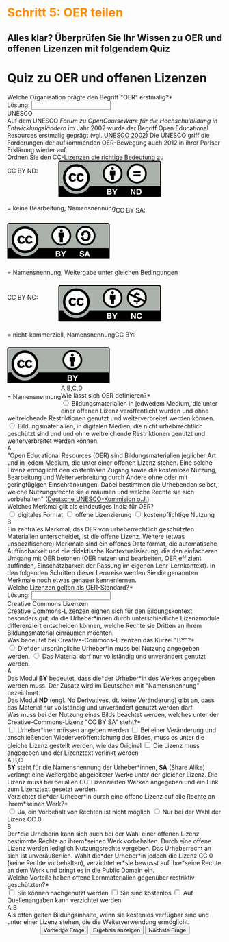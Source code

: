 <h1 style="color:#ff8c00">Schritt 5: OER teilen</h1>

<h2 style="margin-bottom:20px">Alles klar? Überprüfen Sie Ihr Wissen zu OER und offenen Lizenzen mit folgendem Quiz</h2>

<script>
  (function(){
    /* result funtion */
    function showResult(){
      /* for drag-drop questions */
      if (slides[currentSlide].title == "dragdrop"){
      }
      /* for single-input questions */
      else if(slides[currentSlide].title == "input"){
        var answer = slides[currentSlide].querySelector("input").value;
        if (answer.toLowerCase() == slides[currentSlide].querySelector(".solution").innerHTML.toLowerCase()){
          slides[currentSlide].querySelector(".answers").querySelector("label").style.color = "lightgreen";
          showExplanation(1);   
        }
        else if(answer == "") {
          /* do nothing */
        }
        else {
          slides[currentSlide].querySelector(".answers").querySelector("label").style.color = "red";
          showExplanation(1);
        }
      }
      /* for single-/multiple-choice questions */
      else {
        /* reset previous selections */
        slides[currentSlide].querySelector(".answers").querySelectorAll("label").forEach( (currentLabel, labelNumber) => { 
            currentLabel.style.color = "#0A1F40";
        });
        /* find selected answers */
        const answerContainer = slides[currentSlide].querySelector(".answers");
        const selector = `input:checked`;
        const userAnswers = (answerContainer.querySelectorAll(selector) || {});
        /* get correct answers */
        correctAnswers = slides[currentSlide].querySelector(".solution").innerHTML.split(",");
        /* check all answers */
        userAnswers.forEach( (currentAnswer, answerNumber) => {
          /* if answer is correct */
          if(correctAnswers.includes(currentAnswer.value)){
            /* color the answers green */
            var answers = slides[currentSlide].querySelector(".answers").querySelectorAll("label");
            answers.forEach( (currentLabel, labelNumber) => {
              if (currentAnswer.value === currentLabel.title){  
                currentLabel.style.color = "lightgreen";
              }
            });
            showExplanation(1);      
          }
          /* if answer is blank */
          else if (currentAnswer.value == null){
            /* do nothing */
          }
          /* if answer is wrong */
          else{
            /* color the answers red */
            var answers = slides[currentSlide].querySelector(".answers").querySelectorAll("label");
            answers.forEach( (currentLabel, labelNumber) => {
              if (currentAnswer.value === currentLabel.title){  
                currentLabel.style.color = "red";
              }
            });
            showExplanation(1);
          }
        });
        /* if multiple-choice: mark unchecked correct answers red if min. one answer selected */
        if (correctAnswers.length > 1 && userAnswers.length > 0) {
          var list = [];
          userAnswers.forEach( (currentAnswer, answerNumber) => {
               list.push(currentAnswer.value);
          });
          var wrong = correctAnswers.filter( (value, index) => {return !list.includes(value)});
          var answers = slides[currentSlide].querySelector(".answers").querySelectorAll("label");
          wrong.forEach( (wrongAnswer, answerNumber) => {
            answers.forEach( (currentLabel, labelNumber) => {
              if (wrongAnswer === currentLabel.title){  
                currentLabel.style.color = "red";
              }
            });
          });
        }
      }
    }
    /* explanation function */
    function showExplanation(x) {
      if (x == 1) {
        explanationContainer.innerHTML = `<b>Ergänzungen zur Antwort:</b><br> ${slides[currentSlide].querySelector(".explanation").innerHTML}`;
      }
      else if (x == 0) {
        explanationContainer.innerHTML = ``;
        slides[currentSlide].querySelector(".answers").querySelectorAll("label").forEach( (currentLabel, labelNumber) => { 
          currentLabel.style.color = "#0A1F40";
        });
      }
    }
    /* slide function */
    function showSlide(n) {
      slides[currentSlide].style.display = 'none';
      slides[n].style.display = 'block';
      currentSlide = n;
      if(currentSlide === 0){
        previousButton.style.display = 'none';
      }
      else{
        previousButton.style.display = 'inline-block';
      }
      if(currentSlide === slides.length-1){
        nextButton.style.display = 'none';
      }
      else{
        nextButton.style.display = 'inline-block';
      }
      //for pagination
      pagination.innerHTML = `Frage ${currentSlide + 1} von ${slides.length}`;
    }
    function showNextSlide() {
      showSlide(currentSlide + 1);
    }
    function showPreviousSlide() {
      showSlide(currentSlide - 1);
    }
    // Variables
    const slides = document.querySelectorAll("div.slide");
    const explanationContainer = document.querySelector("div.explanationContainer");
    const pagination = document.getElementById('pagination');
    const previousButton = document.getElementById("previous");
    const nextButton = document.getElementById("next");
    const submitButton = document.getElementById('submit');
    let currentSlide = 0;
    // Show the first slide
    showSlide(currentSlide);
    // Event listeners
    submitButton.addEventListener('click', showResult);
    previousButton.addEventListener("click", () => {    
     showExplanation(0);    
     showPreviousSlide();
    });
    nextButton.addEventListener("click", () => {    
     showExplanation(0);  
     showNextSlide();  
    });
  })();
  /* break */
  /* break */
  function ziehen(ev) {
    ev.dataTransfer.setData('text', ev.target.id);
  }
  function ablegenErlauben(ev) {
    ev.preventDefault();
  }
  function ablegen(ev) {
    ev.preventDefault();
    var data = ev.dataTransfer.getData('text');
    var target = ev.target;
    while (" " + target.className + " ".indexOf(" zielzone ") == -1) {
        target = target.parentNode;
    }
    target.appendChild(document.getElementById(data));
  }
  window.addEventListener("load", function () {
    var elms = document.querySelectorAll(".dropzone");
    for (var i = 0; i < elms.length; i++) {
      var zielzone = elms[i];
      zielzone.addEventListener("drop", ablegen);
      zielzone.addEventListener("dragover", ablegenErlauben);
    };
    elms = document.querySelectorAll("[draggable=true]")
    for (var i = 0; i < elms.length; i++) {
      var draggable = elms[i];
      draggable.addEventListener("dragstart", ziehen);
    };
  });
</script>

<div class="quiz-frame">
  <h1 class="quiz">Quiz zu OER und offenen Lizenzen</h1>
  <div class="quiz-container">
    <div class="slide" title="input">
      <div class="question">Welche Organisation prägte den Begriff "OER" erstmalig?*</div>
      <div class="answers">
        <label>
          Lösung: 
          <input type="text" id="test" name="question1">
        </label>
      </div>
      <div class="solution">UNESCO</div>
      <div class="explanation">Auf dem UNESCO <i>Forum zu OpenCourseWare für die Hochschulbildung in Entwicklungsländern</i> im Jahr 2002 wurde der Begriff Open Educational Resources erstmalig geprägt (vgl. <a aria-described-by="Link zur Unesco Seite" href="https://unesdoc.unesco.org/ark:/48223/pf0000128515">UNESCO 2002</a>) Die UNESCO griff die Forderungen der aufkommenden OER-Bewegung auch 2012 in ihrer Pariser Erklärung wieder auf. </div>
    </div>
    <div class="slide" title="dragdrop">
      <div class="question">Ordnen Sie den CC-Lizenzen die richtige Bedeutung zu</div>
      <div class="answers">
        <label class="dragdropContainer">
          <p style="float:left;line-height:20px;vertical-align:middle;width:120px;">CC BY ND: </p>
          <div class="dropzone" title="drag"><img title="A" src="images/creative-commons_cc-by-nd.svg" draggable="true"></div>
          <div class="dropzone" title="drop"></div>
          <p title="description" style="float:left;line-height:20px;vertical-align:middle;">= keine Bearbeitung, Namensnennung</p>
        </label>
        <label class="dragdropContainer">
          <p style="float:left;line-height:30px;vertical-align:middle;width:120px;">CC BY SA: </p>
          <div class="dropzone" title="drag"><img title="B" src="images/creative-commons_cc-by-sa.svg" draggable="true"></div>
          <div class="dropzone" title="drop"></div>
          <p title="description" style="float:left;line-height:30px;vertical-align:middle;">= Namensnennung, Weitergabe unter gleichen Bedingungen</p>
        </label>
        <label class="dragdropContainer">
          <p style="float:left;line-height:30px;vertical-align:middle;width:120px;">CC BY NC: </p>
          <div class="dropzone" title="drag"><img title="C" src="images/creative-commons_cc-by-nc.svg" draggable="true"></div>
          <div class="dropzone" title="drop"></div>
          <p title="description" style="float:left;line-height:30px;vertical-align:middle;">= nicht-kommerziell, Namensnennung</p>
        </label>
        <label class="dragdropContainer">
          <p style="float:left;line-height:30px;vertical-align:middle;width:120px;">CC BY: </p>
          <div class="dropzone" title="drag"><img title="D" src="images/creative-commons_cc-by.svg" draggable="true"></div>
          <div class="dropzone" title="drop"></div>
          <p title="description" style="float:left;line-height:30px;vertical-align:middle;">= Namensnennung</p>
        </label>
      </div>
      <div class="solution">A,B,C,D</div>
      <div class="explanation"></div>
    </div>
    <div class="slide" title="single-choice">
      <div class="question">Wie lässt sich OER definieren?*</div>
      <div class="answers">
        <label title="A">
          <input type="radio" name="question3" value="A">
          Bildungsmaterialien in jedwedem Medium, die unter einer offenen Lizenz veröffentlicht wurden und ohne weitreichende Restriktionen genutzt und weiterverbreitet werden können.
        </label>
        <label title="B">
          <input type="radio" name="question3" value="B">
          Bildungsmaterialien, in digitalen Medien, die nicht urhebrrechtlich geschützt sind und und ohne weitreichende Restriktionen genutzt und weiterverbreitet werden können.
        </label>
      </div>
      <div class="solution">A</div>
      <div class="explanation">"Open Educational Resources (OER) sind Bildungsmaterialien jeglicher Art und in jedem Medium, die unter einer offenen Lizenz stehen. Eine solche Lizenz ermöglicht den kostenlosen Zugang sowie die kostenlose Nutzung, Bearbeitung und Weiterverbreitung durch Andere ohne oder mit geringfügigen Einschränkungen. Dabei bestimmen die Urhebenden selbst, welche Nutzungsrechte sie einräumen und welche Rechte sie sich vorbehalten" (<a aria-describedby="Link zur OER Seite der deutschen Unesco-Kpmmission" href="https://www.unesco.de/bildung/open-educational-resources">Deutsche UNESCO-Kommision o.J.</a>)</div>
    </div>
    <div class="slide" title="single-choice">
      <div class="question">Welches Merkmal gilt als eindeutiges Indiz für OER?</div>
      <div class="answers">
        <label title="A">
          <input type="radio" name="question4" value="A">
          digitales Format
        </label>
        <label title="B">
          <input type="radio" name="question4" value="B">
          offene Lizenzierung
        </label>
        <label title="C">
          <input type="radio" name="question4" value="C">
          kostenpflichtige Nutzung
        </label>
      </div>
      <div class="solution">B</div>
      <div class="explanation">Ein zentrales Merkmal, das OER von urheberrechtlich geschützten Materialien unterscheidet, ist die offene Lizenz. Weitere (etwas unspezifischere) Merkmale sind ein offenes Dateiformat, die automatische Auffindbarkeit und die didaktische Kontextualisierung, die den einfacheren Umgang mit OER betonen (OER nutzen und bearbeiten, OER effizient auffinden, Einschätzbarkeit der Passung im eigenen Lehr-Lernkontext). In den folgenden Schritten dieser Lernreise werden Sie die genannten Merkmale noch etwas genauer kennenlernen.</div>
    </div>
    <div class="slide" title="input">
      <div class="question">Welche Lizenzen gelten als OER-Standard?*</div>
      <div class="answers">
        <label>
          Lösung: 
          <input type="text" name="question5">
        </label>
      </div>
      <div class="solution">Creative Commons Lizenzen</div>
      <div class="explanation">Creative Commons-Lizenzen eignen sich für den Bildungskontext besonders gut, da die Urheber*innen durch unterschiedliche Lizenzmodule differenziert entscheiden können, welche Rechte sie Dritten an ihrem Bildungsmaterial einräumen möchten.</div>
    </div>
    <div class="slide" title="single-choice">
      <div class="question">Was bedeutet bei Creative-Commons-Lizenzen das Kürzel "BY"?*</div>
      <div class="answers">
        <label title="A">
          <input type="radio" name="question6" value="A">
          Die*der ursprüngliche Urheber*in muss bei Nutzung angegeben werden.
        </label>
        <label title="B">
          <input type="radio" name="question6" value="B">
          Das Material darf nur vollständig und unverändert genutzt werden.
        </label>
      </div>
      <div class="solution">A</div>
      <div class="explanation">Das Modul <b>BY</b> bedeutet, dass die*der Urheber*in des Werkes angegeben werden muss. Der Zusatz wird im Deutschen mit "Namensnennung" bezeichnet.<br>Das Modul <b>ND</b> (engl. No Derivatives, dt. keine Veränderung) gibt an, dass das Material nur vollständig und unverändert genutzt werden darf.</div>
    </div>
    <div class="slide" title="multiple-choice">
      <div class="question">Was muss bei der Nutzung eines Bilds beachtet werden, welches unter der Creative-Commons-Lizenz "CC BY SA" steht?*</div>
      <div class="answers">
        <label title="A">
          <input type="checkbox" name="question7" value="A">
          Urheber*inen müssen angeben werden
        </label>
        <label title="B">
          <input type="checkbox" name="question7" value="B">
          Bei einer Veränderung und anschließenden Wiederveröffentlichung des Bildes, muss es unter die gleiche Lizenz gestellt werden, wie das Original
        </label>
        <label title="C">
          <input type="checkbox" name="question7" value="C">
          Die Lizenz muss angegeben und der Lizenztext verlinkt werden
        </label>
      </div>
      <div class="solution">A,B,C</div>
      <div class="explanation"><b>BY</b> steht für die Namensnennung der Urheber*innen, <b>SA</b> (Share Alike) verlangt eine Weitergabe abgeleiteter Werke unter der gleicher Lizenz. Die Lizenz muss bei bei allen CC-Lizenzierten Werken angegeben und ein Link zum Lizenztext gesetzt werden.</div>
    </div>
    <div class="slide" title="single-choice">
      <div class="question">Verzichtet die*der Urheber*in durch eine offene Lizenz auf alle Rechte an ihrem*seinen Werk?*</div>
      <div class="answers">
        <label title="A">
          <input type="radio" name="question8" value="A">
          Ja, ein Vorbehalt von Rechten ist nicht möglich
        </label>
        <label title="B">
          <input type="radio" name="question8" value="B">
          Nur bei der Wahl der Lizenz CC 0
        </label>
      </div>
      <div class="solution">B</div>
      <div class="explanation">Der*die Urheberin kann sich auch bei der Wahl einer offenen Lizenz bestimmte Rechte an ihrem*seinen Werk vorbehalten. Durch eine offene Lizenz werden lediglich Nutzungsrechte vergeben. Das Urheberrecht an sich ist unveräußerlich. Wählt die*der Urheber*in jedoch die Lizenz CC 0 (keine Rechte vorbehalten), verzichtet er*sie bewusst auf ihre*seine Rechte an dem Werk und bringt es in die Public Domain ein.</div>
    </div>
    <div class="slide" title="multiple-choice">
      <div class="question">Welche Vorteile haben offene Lernmaterialien gegenüber restriktiv geschützten?*</div>
      <div class="answers">
        <label title="A">
          <input type="checkbox" name="question9" value="A">
          Sie können nachgenutzt werden
        </label>
        <label title="B">
          <input type="checkbox" name="question9" value="B">
          Sie sind kostenlos
        </label>
        <label title="C">
          <input type="checkbox" name="question9" value="C">
          Auf Quellenangaben kann verzichtet werden
        </label>
      </div>
      <div class="solution">A,B</div>
      <div class="explanation">Als offen gelten Bildungsinhalte, wenn sie kostenlos verfügbar sind und unter einer Lizenz stehen, die die Weiterverwendung ermöglicht.</div>
    </div>
  </div>
  <div class="explanationContainer"></div>
  <div style="display:block;text-align:center;">
    <button class="quiz" id="previous">Vorherige Frage</button>
    <button class="quiz" id="submit">Ergebnis anzeigen</button>
    <button class="quiz" id="next">Nächste Frage</button>
  </div>
  <div id="pagination" style="float:right;margin-right:5px;margin-bottom:5px;"></div>
</div>
